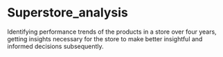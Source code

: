 # Superstore_analysis
Identifying performance trends of the products in a store over four years, getting insights necessary for the store to make better insightful and informed decisions subsequently.
